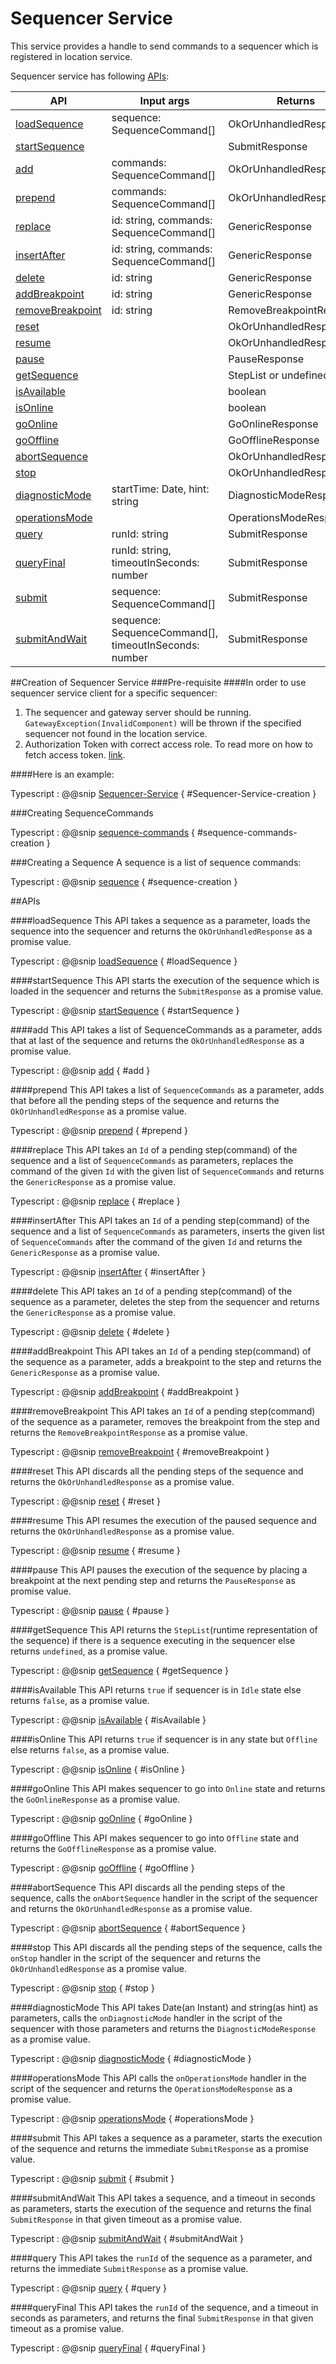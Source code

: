 # Sequencer Service
This service provides a handle to send commands to a sequencer which is registered in location service.

Sequencer service has following [APIs](#apis):

|        API                            |      Input args                                           |          Returns                |
| ------------------------------------- | ----------------------------------------------------------|---------------------------------|
| [loadSequence](#loadsequence)         |   sequence: SequenceCommand[]                             |     OkOrUnhandledResponse       |
| [startSequence](#startsequence)       |                                                           |     SubmitResponse              |
| [add](#add)                           |   commands: SequenceCommand[]                             |     OkOrUnhandledResponse       |
| [prepend](#prepend)                   |   commands: SequenceCommand[]                             |     OkOrUnhandledResponse       |
| [replace](#replace)                   |   id: string, commands: SequenceCommand[]                 |     GenericResponse             |
| [insertAfter](#insertafter)           |   id: string, commands: SequenceCommand[]                 |     GenericResponse             |
| [delete](#delete)                     |   id: string                                              |     GenericResponse             |
| [addBreakpoint](#addbreakpoint)       |   id: string                                              |     GenericResponse             |
| [removeBreakpoint](#removebreakpoint) |   id: string                                              |     RemoveBreakpointResponse    |
| [reset](#reset)                       |                                                           |     OkOrUnhandledResponse       |
| [resume](#resume)                     |                                                           |     OkOrUnhandledResponse       |
| [pause](#pause)                       |                                                           |     PauseResponse               |
| [getSequence](#getsequence)           |                                                           |     StepList or undefined       |
| [isAvailable](#isavailable)           |                                                           |     boolean                     |
| [isOnline](#isonline)                 |                                                           |     boolean                     |
| [goOnline](#goonline)                 |                                                           |     GoOnlineResponse            |
| [goOffline](#gooffline)               |                                                           |     GoOfflineResponse           |
| [abortSequence](#abortsequence)       |                                                           |     OkOrUnhandledResponse       |
| [stop](#stop)                         |                                                           |     OkOrUnhandledResponse       |
| [diagnosticMode](#diagnosticmode)     |   startTime: Date, hint: string                           |     DiagnosticModeResponse      |
| [operationsMode](#operationsmode)     |                                                           |     OperationsModeResponse      |
| [query](#query)                       |   runId: string                                           |     SubmitResponse              |
| [queryFinal](#queryfinal)             |   runId: string, timeoutInSeconds: number                 |     SubmitResponse              |
| [submit](#submit)                     |   sequence: SequenceCommand[]                             |     SubmitResponse              |
| [submitAndWait](#submitandwait)       |   sequence: SequenceCommand[], timeoutInSeconds: number   |     SubmitResponse              |

##Creation of Sequencer Service
###Pre-requisite
####In order to use sequencer service client for a specific sequencer:

  1. The sequencer and gateway server should be running.
    `GatewayException(InvalidComponent)` will be thrown if the specified sequencer not found in the location service.
  2. Authorization Token with correct access role.
     To read more on how to fetch access token. [link](../../aas/csw-aas-js.html).

####Here is an example:

Typescript
: @@snip [Sequencer-Service](../../../../../example/src/documentation/sequencer/SequencerExamples.ts) { #Sequencer-Service-creation }

###Creating SequenceCommands

Typescript
: @@snip [sequence-commands](../../../../../example/src/documentation/sequencer/SequencerExamples.ts) { #sequence-commands-creation }

###Creating a Sequence
A sequence is a list of sequence commands:

Typescript
: @@snip [sequence](../../../../../example/src/documentation/sequencer/SequencerExamples.ts) { #sequence-creation }

##APIs

####loadSequence
This API takes a sequence as a parameter,
loads the sequence into the sequencer
and returns the `OkOrUnhandledResponse` as a promise value.

Typescript
: @@snip [loadSequence](../../../../../example/src/documentation/sequencer/SequencerExamples.ts) { #loadSequence }

####startSequence
This API starts the execution of the sequence which is loaded in the sequencer
and returns the `SubmitResponse` as a promise value.

Typescript
: @@snip [startSequence](../../../../../example/src/documentation/sequencer/SequencerExamples.ts) { #startSequence }

####add
This API takes a list of SequenceCommands as a parameter,
adds that at last of the sequence
and returns the `OkOrUnhandledResponse` as a promise value.

Typescript
: @@snip [add](../../../../../example/src/documentation/sequencer/SequencerExamples.ts) { #add }

####prepend
This API takes a list of `SequenceCommands` as a parameter,
adds that before all the pending steps of the sequence
and returns the `OkOrUnhandledResponse` as a promise value.

Typescript
: @@snip [prepend](../../../../../example/src/documentation/sequencer/SequencerExamples.ts) { #prepend }

####replace
This API takes an `Id` of a pending step(command) of the sequence and a list of `SequenceCommands` as parameters,
replaces the command of the given `Id` with the given list of `SequenceCommands` and returns
the `GenericResponse` as a promise value.

Typescript
: @@snip [replace](../../../../../example/src/documentation/sequencer/SequencerExamples.ts) { #replace }

####insertAfter
This API takes an `Id` of a pending step(command) of the sequence and a list of `SequenceCommands` as parameters,
inserts the given list of `SequenceCommands` after the command of the given `Id` and returns
the `GenericResponse` as a promise value.

Typescript
: @@snip [insertAfter](../../../../../example/src/documentation/sequencer/SequencerExamples.ts) { #insertAfter }

####delete
This API takes an `Id` of a pending step(command) of the sequence as a parameter,
deletes the step from the sequencer
and returns the `GenericResponse` as a promise value.

Typescript
: @@snip [delete](../../../../../example/src/documentation/sequencer/SequencerExamples.ts) { #delete }

####addBreakpoint
This API takes an `Id` of a pending step(command) of the sequence as a parameter,
adds a breakpoint to the step
and returns the `GenericResponse` as a promise value.

Typescript
: @@snip [addBreakpoint](../../../../../example/src/documentation/sequencer/SequencerExamples.ts) { #addBreakpoint }

####removeBreakpoint
This API takes an `Id` of a pending step(command) of the sequence as a parameter,
removes the breakpoint from the step
and returns the `RemoveBreakpointResponse` as a promise value.

Typescript
: @@snip [removeBreakpoint](../../../../../example/src/documentation/sequencer/SequencerExamples.ts) { #removeBreakpoint }

####reset
This API discards all the pending steps of the sequence and returns the `OkOrUnhandledResponse` as a promise value.

Typescript
: @@snip [reset](../../../../../example/src/documentation/sequencer/SequencerExamples.ts) { #reset }

####resume
This API resumes the execution of the paused sequence and returns the `OkOrUnhandledResponse` as a promise value.

Typescript
: @@snip [resume](../../../../../example/src/documentation/sequencer/SequencerExamples.ts) { #resume }

####pause
This API pauses the execution of the sequence by placing a breakpoint at the next pending step
and returns the `PauseResponse` as promise value.

Typescript
: @@snip [pause](../../../../../example/src/documentation/sequencer/SequencerExamples.ts) { #pause }

####getSequence
This API returns the `StepList`(runtime representation of the sequence)
if there is a sequence executing in the sequencer else returns `undefined`,
as a promise value.

Typescript
: @@snip [getSequence](../../../../../example/src/documentation/sequencer/SequencerExamples.ts) { #getSequence }

####isAvailable
This API returns `true` if sequencer is in `Idle` state else returns `false`, as a promise value.

Typescript
: @@snip [isAvailable](../../../../../example/src/documentation/sequencer/SequencerExamples.ts) { #isAvailable }

####isOnline
This API returns `true` if sequencer is in any state but `Offline` else returns `false`, as a promise value.

Typescript
: @@snip [isOnline](../../../../../example/src/documentation/sequencer/SequencerExamples.ts) { #isOnline }

####goOnline
This API makes sequencer to go into `Online` state and returns the `GoOnlineResponse` as a promise value.

Typescript
: @@snip [goOnline](../../../../../example/src/documentation/sequencer/SequencerExamples.ts) { #goOnline }

####goOffline
This API makes sequencer to go into `Offline` state and returns the `GoOfflineResponse` as a promise value.

Typescript
: @@snip [goOffline](../../../../../example/src/documentation/sequencer/SequencerExamples.ts) { #goOffline }

####abortSequence
This API discards all the pending steps of the sequence,
calls the `onAbortSequence` handler in the script of the sequencer
and returns the `OkOrUnhandledResponse` as a promise value.

Typescript
: @@snip [abortSequence](../../../../../example/src/documentation/sequencer/SequencerExamples.ts) { #abortSequence }

####stop
This API discards all the pending steps of the sequence,
calls the `onStop` handler in the script of the sequencer
and returns the `OkOrUnhandledResponse` as a promise value.

Typescript
: @@snip [stop](../../../../../example/src/documentation/sequencer/SequencerExamples.ts) { #stop }

####diagnosticMode
This API takes Date(an Instant) and string(as hint) as parameters,
calls the `onDiagnosticMode` handler in the script of the sequencer with those parameters
and returns the `DiagnosticModeResponse` as a promise value.

Typescript
: @@snip [diagnosticMode](../../../../../example/src/documentation/sequencer/SequencerExamples.ts) { #diagnosticMode }

####operationsMode
This API calls the `onOperationsMode` handler in the script of the sequencer
and returns the `OperationsModeResponse` as a promise value.

Typescript
: @@snip [operationsMode](../../../../../example/src/documentation/sequencer/SequencerExamples.ts) { #operationsMode }

####submit
This API takes a sequence as a parameter,
starts the execution of the sequence
and returns the immediate `SubmitResponse` as a promise value.

Typescript
: @@snip [submit](../../../../../example/src/documentation/sequencer/SequencerExamples.ts) { #submit }

####submitAndWait
This API takes a sequence, and a timeout in seconds as parameters,
starts the execution of the sequence
and returns the final `SubmitResponse` in that given timeout as a promise value.

Typescript
: @@snip [submitAndWait](../../../../../example/src/documentation/sequencer/SequencerExamples.ts) { #submitAndWait }

####query
This API takes the `runId` of the sequence as a parameter,
and returns the immediate `SubmitResponse` as a promise value.

Typescript
: @@snip [query](../../../../../example/src/documentation/sequencer/SequencerExamples.ts) { #query }

####queryFinal
This API takes the `runId` of the sequence, and a timeout in seconds as parameters,
and returns the final `SubmitResponse` in that given timeout as a promise value.

Typescript
: @@snip [queryFinal](../../../../../example/src/documentation/sequencer/SequencerExamples.ts) { #queryFinal }
